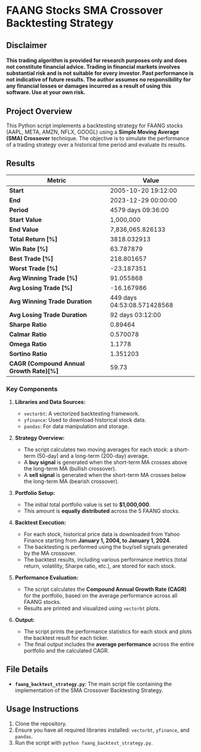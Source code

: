 # FAANG Stocks SMA Crossover Backtesting Strategy

## Disclaimer

#### This trading algorithm is provided for research purposes only and does not constitute financial advice. Trading in financial markets involves substantial risk and is not suitable for every investor. Past performance is not indicative of future results. The author assumes no responsibility for any financial losses or damages incurred as a result of using this software. **Use at your own risk.**

## Project Overview
This Python script implements a backtesting strategy for FAANG stocks (AAPL, META, AMZN, NFLX, GOOGL) using a **Simple Moving Average (SMA) Crossover** technique. The objective is to simulate the performance of a trading strategy over a historical time period and evaluate its results.

## Results

| **Metric**                                 | **Value**                          |
|--------------------------------------------|------------------------------------|
| **Start**                                  | 2005-10-20 19:12:00                |
| **End**                                    | 2023-12-29 00:00:00                |
| **Period**                                 | 4579 days 09:36:00                 |
| **Start Value**                            | 1,000,000                          |
| **End Value**                              | 7,836,065.826133                   |
| **Total Return [%]**                       | 3818.032913                        |
| **Win Rate [%]**                           | 63.787879                          |
| **Best Trade [%]**                         | 218.801657                         |
| **Worst Trade [%]**                        | -23.187351                         |
| **Avg Winning Trade [%]**                  | 91.055868                          |
| **Avg Losing Trade [%]**                   | -16.167986                         |
| **Avg Winning Trade Duration**             | 449 days 04:53:08.571428568        |
| **Avg Losing Trade Duration**              | 92 days 03:12:00                   |
| **Sharpe Ratio**                           | 0.89464                            |
| **Calmar Ratio**                           | 0.570078                           |
| **Omega Ratio**                            | 1.1778                             |
| **Sortino Ratio**                          | 1.351203                           |
| **CAGR (Compound Annual Growth Rate)[%]**  | 59.73                              |



### Key Components
1. **Libraries and Data Sources:**
   - `vectorbt`: A vectorized backtesting framework.
   - `yfinance`: Used to download historical stock data.
   - `pandas`: For data manipulation and storage.

2. **Strategy Overview:**
   - The script calculates two moving averages for each stock: a short-term (50-day) and a long-term (200-day) average.
   - A **buy signal** is generated when the short-term MA crosses above the long-term MA (bullish crossover).
   - A **sell signal** is generated when the short-term MA crosses below the long-term MA (bearish crossover).

3. **Portfolio Setup:**
   - The initial total portfolio value is set to **$1,000,000**.
   - This amount is **equally distributed** across the 5 FAANG stocks.

4. **Backtest Execution:**
   - For each stock, historical price data is downloaded from Yahoo Finance starting from **January 1, 2004, to January 1, 2024**.
   - The backtesting is performed using the buy/sell signals generated by the MA crossover.
   - The backtest results, including various performance metrics (total return, volatility, Sharpe ratio, etc.), are stored for each stock.

5. **Performance Evaluation:**
   - The script calculates the **Compound Annual Growth Rate (CAGR)** for the portfolio, based on the average performance across all FAANG stocks.
   - Results are printed and visualized using `vectorbt` plots.

6. **Output:**
   - The script prints the performance statistics for each stock and plots the backtest result for each ticker.
   - The final output includes the **average performance** across the entire portfolio and the calculated CAGR.

## File Details
- **`faang_backtest_strategy.py`**: The main script file containing the implementation of the SMA Crossover Backtesting Strategy.

## Usage Instructions
1. Clone the repository.
2. Ensure you have all required libraries installed: `vectorbt`, `yfinance`, and `pandas`.
3. Run the script with `python faang_backtest_strategy.py`.
